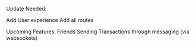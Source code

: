 
Update Needed:

Add User experience
Add all routes

Upcoming Features:
Friends
Sending Transactions through messaging (via websockets)